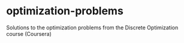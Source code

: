 # optimization-problems
Solutions to the optimization problems from the Discrete Optimization course (Coursera)
